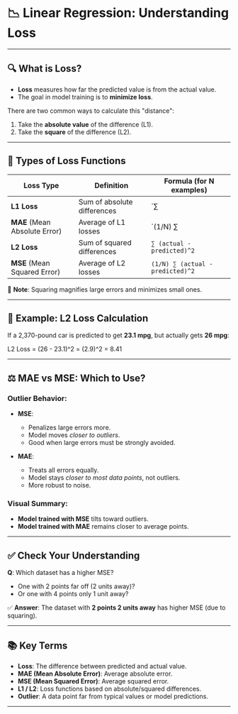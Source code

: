 # 📉 Linear Regression: Understanding Loss

---

## 🔍 What is Loss?

- **Loss** measures how far the predicted value is from the actual value.
- The goal in model training is to **minimize loss**.

There are two common ways to calculate this "distance":
1. Take the **absolute value** of the difference (L1).
2. Take the **square** of the difference (L2).

---

## 📐 Types of Loss Functions

| Loss Type        | Definition                                                          | Formula (for N examples)         |
|------------------|----------------------------------------------------------------------|----------------------------------|
| **L1 Loss**       | Sum of absolute differences                                           | `∑ |actual - predicted|`         |
| **MAE** (Mean Absolute Error) | Average of L1 losses                                        | `(1/N) ∑ |actual - predicted|`   |
| **L2 Loss**       | Sum of squared differences                                            | `∑ (actual - predicted)^2`       |
| **MSE** (Mean Squared Error) | Average of L2 losses                                        | `(1/N) ∑ (actual - predicted)^2` |

🧠 **Note**: Squaring magnifies large errors and minimizes small ones.

---

## 🧮 Example: L2 Loss Calculation

If a 2,370-pound car is predicted to get **23.1 mpg**, but actually gets **26 mpg**:

L2 Loss = (26 - 23.1)^2 = (2.9)^2 = 8.41

---

## ⚖️ MAE vs MSE: Which to Use?

### Outlier Behavior:

- **MSE**: 
  - Penalizes large errors more.
  - Model moves *closer to outliers*.
  - Good when large errors must be strongly avoided.

- **MAE**: 
  - Treats all errors equally.
  - Model stays *closer to most data points*, not outliers.
  - More robust to noise.

### Visual Summary:
- **Model trained with MSE** tilts toward outliers.
- **Model trained with MAE** remains closer to average points.

---

## ✅ Check Your Understanding

**Q**: Which dataset has a higher MSE?
- One with 2 points far off (2 units away)?
- Or one with 4 points only 1 unit away?

✅ **Answer**: The dataset with **2 points 2 units away** has higher MSE (due to squaring).

---

## 📚 Key Terms

- **Loss**: The difference between predicted and actual value.
- **MAE (Mean Absolute Error)**: Average absolute error.
- **MSE (Mean Squared Error)**: Average squared error.
- **L1 / L2**: Loss functions based on absolute/squared differences.
- **Outlier**: A data point far from typical values or model predictions.

---
